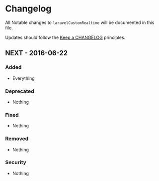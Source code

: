 # Changelog

All Notable changes to `laravelCustomRealtime` will be documented in this file.

Updates should follow the [Keep a CHANGELOG](http://keepachangelog.com/) principles.

## NEXT - 2016-06-22

### Added
- Everything

### Deprecated
- Nothing

### Fixed
- Nothing

### Removed
- Nothing

### Security
- Nothing
